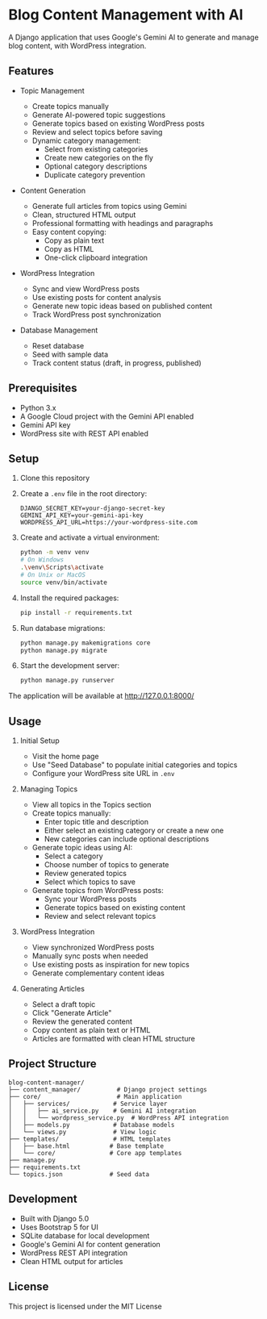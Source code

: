 # Blog Content Management with AI

A Django application that uses Google's Gemini AI to generate and manage blog content, with WordPress integration.

## Features

- Topic Management
  - Create topics manually
  - Generate AI-powered topic suggestions
  - Generate topics based on existing WordPress posts
  - Review and select topics before saving
  - Dynamic category management:
    - Select from existing categories
    - Create new categories on the fly
    - Optional category descriptions
    - Duplicate category prevention

- Content Generation
  - Generate full articles from topics using Gemini
  - Clean, structured HTML output
  - Professional formatting with headings and paragraphs
  - Easy content copying:
    - Copy as plain text
    - Copy as HTML
    - One-click clipboard integration

- WordPress Integration
  - Sync and view WordPress posts
  - Use existing posts for content analysis
  - Generate new topic ideas based on published content
  - Track WordPress post synchronization

- Database Management
  - Reset database
  - Seed with sample data
  - Track content status (draft, in progress, published)

## Prerequisites

- Python 3.x
- A Google Cloud project with the Gemini API enabled
- Gemini API key
- WordPress site with REST API enabled

## Setup

1. Clone this repository

2. Create a `.env` file in the root directory:
   ```
   DJANGO_SECRET_KEY=your-django-secret-key
   GEMINI_API_KEY=your-gemini-api-key
   WORDPRESS_API_URL=https://your-wordpress-site.com
   ```

3. Create and activate a virtual environment:
   ```bash
   python -m venv venv
   # On Windows
   .\venv\Scripts\activate
   # On Unix or MacOS
   source venv/bin/activate
   ```

4. Install the required packages:
   ```bash
   pip install -r requirements.txt
   ```

5. Run database migrations:
   ```bash
   python manage.py makemigrations core
   python manage.py migrate
   ```

6. Start the development server:
   ```bash
   python manage.py runserver
   ```

The application will be available at http://127.0.0.1:8000/

## Usage

1. Initial Setup
   - Visit the home page
   - Use "Seed Database" to populate initial categories and topics
   - Configure your WordPress site URL in `.env`

2. Managing Topics
   - View all topics in the Topics section
   - Create topics manually:
     - Enter topic title and description
     - Either select an existing category or create a new one
     - New categories can include optional descriptions
   - Generate topic ideas using AI:
     - Select a category
     - Choose number of topics to generate
     - Review generated topics
     - Select which topics to save
   - Generate topics from WordPress posts:
     - Sync your WordPress posts
     - Generate topics based on existing content
     - Review and select relevant topics

3. WordPress Integration
   - View synchronized WordPress posts
   - Manually sync posts when needed
   - Use existing posts as inspiration for new topics
   - Generate complementary content ideas

4. Generating Articles
   - Select a draft topic
   - Click "Generate Article"
   - Review the generated content
   - Copy content as plain text or HTML
   - Articles are formatted with clean HTML structure

## Project Structure

```
blog-content-manager/
├── content_manager/          # Django project settings
├── core/                     # Main application
│   ├── services/            # Service layer
│   │   ├── ai_service.py    # Gemini AI integration
│   │   └── wordpress_service.py  # WordPress API integration
│   ├── models.py            # Database models
│   └── views.py             # View logic
├── templates/               # HTML templates
│   ├── base.html           # Base template
│   └── core/               # Core app templates
├── manage.py
├── requirements.txt
└── topics.json             # Seed data
```

## Development

- Built with Django 5.0
- Uses Bootstrap 5 for UI
- SQLite database for local development
- Google's Gemini AI for content generation
- WordPress REST API integration
- Clean HTML output for articles

## License

This project is licensed under the MIT License

